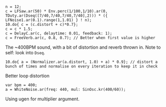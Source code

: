 ```supercollider
n = 12;
c = LFSaw.ar(50) * Env.perc(1/100,1/10).ar(0, TDuty.ar(Dseq([7/40,7/40,7/40,7/40],2))) * ({ LFNoise1.ar(0.1).range(1,1.01) } ! n);
10.do{ c = (c.distort + c)*0.7};
c = c * 1.5;
c = DelayC.ar(c, delaytime: 0.01, feedback: 1);
c = FreeVerb.ar(c, 0.8, 0.7); // Better when first value is higher
```
The ~400BPM sound, with a bit of distortion and reverb thrown in. Note to self: look into `Dseq`.

```supercollider
10.do{ a = (Normalizer.ar(a.distort, 1.0) + a) * 0.9}; // distort a bunch of times and normalise on every iteration to keep it in check
```
Better loop distortion
```supercollider
var bpm = 400;
a = WhiteNoise.ar(freq: 440, mul: SinOsc.kr(400/60));
```
Using ugen for multiplier argument.
